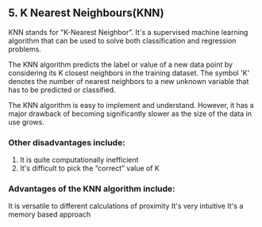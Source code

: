 ## 5. K Nearest Neighbours(KNN)

KNN stands for "K-Nearest Neighbor". It's a supervised machine learning algorithm that can be used to solve both classification and regression problems. 

The KNN algorithm predicts the label or value of a new data point by considering its K closest neighbors in the training dataset. The symbol 'K' denotes
the number of nearest neighbors to a new unknown variable that has to be predicted or classified. 

The KNN algorithm is easy to implement and understand. However, it has a major drawback of becoming significantly slower as the size of the data in use grows.

### Other disadvantages include: 
1. It is quite computationally inefficient
2. It's difficult to pick the “correct” value of K
   
### Advantages of the KNN algorithm include: 
It is versatile to different calculations of proximity
It's very intuitive
It's a memory based approach
